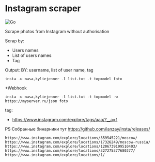 # Instagram scraper
![Go](https://github.com/lanzay/insta/workflows/Go/badge.svg)

Scrape photos from Instagram without authorisation

Scrap by: 
* Users names
* List of users names
* Tag

Output:
BY: username, list of user name, tag
```
insta -u nasa,kyliejenner -l list.txt -t topmodel foto
```

+Webhook
```
insta -u nasa,kyliejenner -l list.txt -t topmodel -w https://myserver.ru/json foto
```

tag:
* https://www.instagram.com/explore/tags/aaa/?__a=1

PS
Собранные бинарники тут https://github.com/lanzay/insta/releases/

```
https://www.instagram.com/explore/locations/359545221/moscow/
https://www.instagram.com/explore/locations/17326249/moscow-russia/
https://www.instagram.com/explore/locations/1206739199510403/
https://www.instagram.com/explore/locations/327275377680277/
https://www.instagram.com/explore/locations/1/
```